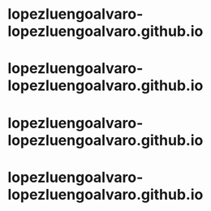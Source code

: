 # lopezluengoalvaro-lopezluengoalvaro.github.io
# lopezluengoalvaro-lopezluengoalvaro.github.io
# lopezluengoalvaro-lopezluengoalvaro.github.io
# lopezluengoalvaro-lopezluengoalvaro.github.io
